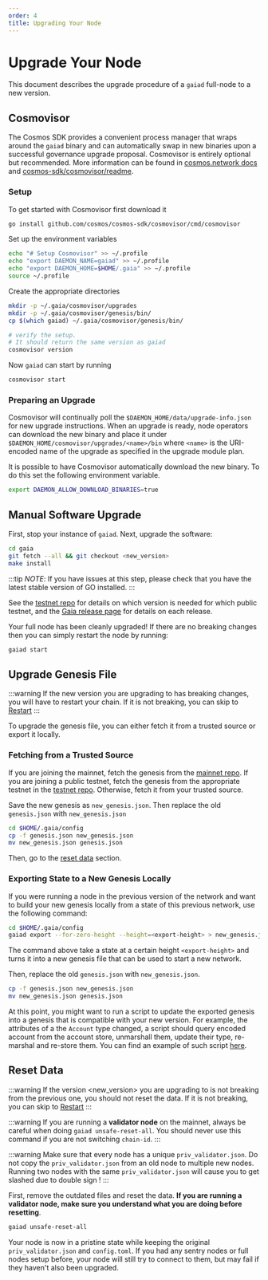 ```yaml
---
order: 4
title: Upgrading Your Node
---
```


# Upgrade Your Node

This document describes the upgrade procedure of a `gaiad` full-node to a new version.

## Cosmovisor

The Cosmos SDK provides a convenient process manager that wraps around the `gaiad` binary and can automatically swap in new binaries upon a successful governance upgrade proposal. Cosmovisor is entirely optional but recommended. More information can be found in [cosmos.network docs](https://docs.cosmos.network/v0.45/run-node/cosmovisor.html) and [cosmos-sdk/cosmovisor/readme](https://github.com/cosmos/cosmos-sdk/blob/v0.45.0/cosmovisor/README.md).

### Setup

To get started with Cosmovisor first download it

```bash
go install github.com/cosmos/cosmos-sdk/cosmovisor/cmd/cosmovisor
```

Set up the environment variables

```bash
echo "# Setup Cosmovisor" >> ~/.profile
echo "export DAEMON_NAME=gaiad" >> ~/.profile
echo "export DAEMON_HOME=$HOME/.gaia" >> ~/.profile
source ~/.profile
```

Create the appropriate directories

```bash
mkdir -p ~/.gaia/cosmovisor/upgrades
mkdir -p ~/.gaia/cosmovisor/genesis/bin/
cp $(which gaiad) ~/.gaia/cosmovisor/genesis/bin/

# verify the setup. 
# It should return the same version as gaiad
cosmovisor version
```

Now `gaiad` can start by running

```bash
cosmovisor start
```

### Preparing an Upgrade

Cosmovisor will continually poll  the `$DAEMON_HOME/data/upgrade-info.json` for new upgrade instructions. When an upgrade is ready, node operators can download the new binary and place it under `$DAEMON_HOME/cosmovisor/upgrades/<name>/bin` where `<name>` is the URI-encoded name of the upgrade as specified in the upgrade module plan.

It is possible to have Cosmovisor automatically download the new binary. To do this set the following environment variable.

```bash
export DAEMON_ALLOW_DOWNLOAD_BINARIES=true
```

## Manual Software Upgrade

First, stop your instance of `gaiad`. Next, upgrade the software:

```bash
cd gaia
git fetch --all && git checkout <new_version>
make install
```

:::tip
_NOTE_: If you have issues at this step, please check that you have the latest stable version of GO installed.
:::

See the [testnet repo](https://github.com/cosmos/testnets) for details on which version is needed for which public testnet, and the [Gaia release page](https://github.com/cosmos/Gaia/releases) for details on each release.

Your full node has been cleanly upgraded! If there are no breaking changes then you can simply restart the node by running:

```bash
gaiad start
```

## Upgrade Genesis File

:::warning
If the new version you are upgrading to has breaking changes, you will have to restart your chain. If it is not breaking, you can skip to [Restart](#restart)
:::

To upgrade the genesis file, you can either fetch it from a trusted source or export it locally.

### Fetching from a Trusted Source

If you are joining the mainnet, fetch the genesis from the [mainnet repo](https://github.com/cosmos/launch). If you are joining a public testnet, fetch the genesis from the appropriate testnet in the [testnet repo](https://github.com/cosmos/testnets). Otherwise, fetch it from your trusted source.

Save the new genesis as `new_genesis.json`. Then replace the old `genesis.json` with `new_genesis.json`

```bash
cd $HOME/.gaia/config
cp -f genesis.json new_genesis.json
mv new_genesis.json genesis.json
```

Then, go to the [reset data](#reset-data) section.

### Exporting State to a New Genesis Locally

If you were running a node in the previous version of the network and want to build your new genesis locally from a state of this previous network, use the following command:

```bash
cd $HOME/.gaia/config
gaiad export --for-zero-height --height=<export-height> > new_genesis.json
```

The command above take a state at a certain height `<export-height>` and turns it into a new genesis file that can be used to start a new network.

Then, replace the old `genesis.json` with `new_genesis.json`.

```bash
cp -f genesis.json new_genesis.json
mv new_genesis.json genesis.json
```

At this point, you might want to run a script to update the exported genesis into a genesis that is compatible with your new version. For example, the attributes of a the `Account` type changed, a script should query encoded account from the account store, unmarshall them, update their type, re-marshal and re-store them. You can find an example of such script [here](https://github.com/cosmos/cosmos-sdk/blob/02c6c9fafd58da88550ab4d7d494724a477c8a68/contrib/migrate/v0.33.x-to-v0.34.0.py).

## Reset Data

:::warning
If the version <new_version> you are upgrading to is not breaking from the previous one, you should not reset the data. If it is not breaking, you can skip to [Restart](#restart)
:::

:::warning
If you are running a **validator node** on the mainnet, always be careful when doing `gaiad unsafe-reset-all`. You should never use this command if you are not switching `chain-id`.
:::

:::warning
Make sure that every node has a unique `priv_validator.json`. Do not copy the `priv_validator.json` from an old node to multiple new nodes. Running two nodes with the same `priv_validator.json` will cause you to get slashed due to double sign !
:::

First, remove the outdated files and reset the data. **If you are running a validator node, make sure you understand what you are doing before resetting**.

```bash
gaiad unsafe-reset-all
```

Your node is now in a pristine state while keeping the original `priv_validator.json` and `config.toml`. If you had any sentry nodes or full nodes setup before, your node will still try to connect to them, but may fail if they haven't also been upgraded.

